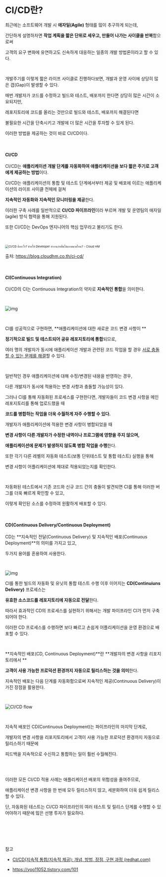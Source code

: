 # CI/CD란?

최근에는 소프트웨어 개발 시 **애자일(Agile)** 형태를 많이 추구하게 되는데, 

간단하게 설명하자면 **작업 계획을 짧은 단위로 세우고, 만들어 나가는 사이클을 반복**함으로써 

고객의 요구 변화에 유연하고도 신속하게 대응하는 일종의 개발 방법론이라고 할 수 있다.

<br>

개발주기를 이렇게 짧은 라이프 사이클로 진행하다보면, 개발과 운영 사이에 상당히 많은 갭(Gap)이 발생할 수 있다.

매번 개발자가 코드를 수정하고 빌드와 테스트, 배포까지 한다면 상당히 많은 시간이 소요되지만,

레포지토리에 코드를 올리는 것만으로 빌드와 테스트, 배포까지 해결된다면

불필요한 시간을 단축시키고 개발에 더 많은 시간을 투자할 수 있게 된다.

이러한 방법을 제공하는 것이 바로 CI/CD이다.

<br>

#### CI/CD

CI/CD는 **애플리케이션 개발 단계를 자동화하여 애플리케이션을 보다 짧은 주기로 고객에게 제공하는 방법**이다.

CI/CD는 애플리케이션의  통합 및 테스트 단계에서부터 제공 및 배포에 이르는 애플리케이션의 라이프 사이클 전체에 걸쳐 

**지속적인 자동화와 지속적인 모니터링을 제공**한다.

이러한 구축 사례를 일반적으로 **CI/CD 파이프라인**이라 부르며 개발 및 운영팀의 애자일(agile) 방식 협력을 통해 지원된다.

또한 CI/CD는 DevOps 엔지니어의 핵심 업무라고 불리기도 한다.

<br>

<br>

<img src="https://blog.cloudhm.co.th/wp-content/uploads/2021/03/ci-cd.png" alt="CI/CD คืออะไร? ช่วยให้ Developer ทำงานง่ายขึ้นได้มากขนาดไหน? - Cloud HM" style="zoom:67%;" />



출처: https://blog.cloudhm.co.th/ci-cd/

<br>

#### CI(Continuous Integration)

CI/CD의 CI는 Continuous Integration의 약자로 **지속적인 통합**을 의미한다.

<br>

![img](https://blog.kakaocdn.net/dn/cuVob8/btrlfSmTW3A/MNDSaAXYaih53proksomTK/img.png)

<br>

CI를 성공적으로 구현하면, **애플리케이션에 대한 새로운 코드 변경 사항이 **

**정기적으로 빌드 및 테스트되어 공유 레포지토리에 통합**되므로,

여러 명의 개발자가 동시에 애플리케이션 개발과 관련된 코드 작업을 할 경우 <u>서로 충돌할 수 있는 문제를 해결</u>할 수 있다.

<br>

일반적인 경우 애플리케이션에 대해 수정/변경된 내용을 반영하는 경우,

다른 개발자가 동시에 적용하는 변경 사항과 충돌할 가능성이 있다. 

그러나 CI를 통해 자동화된 프로세스를 구현한다면, 개발자들이 코드 변경 사항을 메인 레포지토리를 통해 업로드했을 때

**코드를 병합하는 작업을 더욱 수월하게 자주 수행할 수 있다.** 

개발자가 애플리케이션에 적용한 변경 사항이 병합되었을 때 

**변경 사항이 다른 개발자가 수정한 내역이나 프로그램에 영향을 주지 않으며,**

**애플리케이션에 문제가 발생하지 않도록 병합 작업을 수행**한다. 

또한 각기 다른 레벨의 자동화 테스트(보통 단위테스트 및 통합 테스트) 실행을 통해 

변경 사항이 어플리케이션에 제대로 적용되었는지를 확인한다.

<br>

자동화된 테스트에서 기존 코드와 신규 코드 간의 충돌이 발견되면 CI를 통해 이러한 버그를 더욱 빠르게 확인할 수 있고, 

이렇게 확인된 소스를 수정하여 원활하게 배포할 수 있다.

<br>

#### CD(Continuous Delivery/Continuous Deployment)

CD는 **지속적인 전달(Continuous Delivery) 및 지속적인 배포(Continuous Deployment)**의 의미를 가지고 있고, 

두가지 용어를 혼용하여 사용한다.

<br>

![img](https://blog.kakaocdn.net/dn/bqmKEj/btrlfeRtuqS/o9VgetGX6zXu4fsCiNoXKk/img.png)





CI를 통한 빌드의 자동화 및 유닛의 통합 테스트 수행 이후 이어지는 **CD(Continuiuns Delivery)** 프로세스는 

**유효한 소스코드를 레포지토리에 자동으로 전달**한다. 

따라서 효과적인 CD의 프로세스를 실현하기 위해서는 개발 파이프라인 CI가 먼저 구축되어야 한다.

이러한 CD 프로세스를 수행하면 보다 빠르고 손쉽게 어플리케이션을 운영 환경으로 배포할 수 있다.

<br>

**지속적인 배포(CD, Continuous Deployment)**란 **개발자의 변경 사항을 리포지토리에서 **

**고객이 사용 가능한 프로덕션 환경까지 자동으로 릴리스하는 것을 의미**한다.

지속적인 배포는 다음 단계를 자동화함으로써 지속적인 제공(Continuous Delivery)이 가진 장점을 활용한다.

<br>

![CI/CD flow](https://www.redhat.com/cms/managed-files/styles/wysiwyg_full_width/s3/ci-cd-flow-desktop_edited_0.png?itok=TzgJwj6p)

 <br>

지속적 배포인 CD(Continuous Deployment)는 파이프라인의 마지막 단계로, 

개발자의 변경 사항을 리포지토리에서 고객이 사용 가능한 프로덕션 환경까지 자동으로 릴리스하기 때문에

피드백을 지속적으로 수신하고 통합하는 일이 훨씬 수월해진다. 

<br>

<br>

이러한 모든 CI/CD 적용 사례는 애플리케이션 배포의 위험성을 줄여주므로,

애플리케이션 변경 사항을 한 번에 모두 릴리스하지 않고, 세분화하여 더욱 쉽게 릴리스할 수 있다. 

단, 자동화된 테스트는 CI/CD 파이프라인의 여러 테스트 및 릴리스 단계를 수행할 수 있어야하기 때문에 많은 선행 투자가 필요하다.

<br>

<br>

<br>

<br>

참고

- [CI/CD(지속적 통합/지속적 제공): 개념, 방법, 장점, 구현 과정 (redhat.com)](https://www.redhat.com/ko/topics/devops/what-is-ci-cd)

- https://yoo11052.tistory.com/101